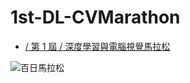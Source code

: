 # 1st-DL-CVMarathon

- [/ 第 1 屆 / 深度學習與電腦視覺馬拉松](https://ai100-2.cupoy.com/)

![百日馬拉松](https://cvdl.cupoy.com/images/learnWithCoachLogin.png)
